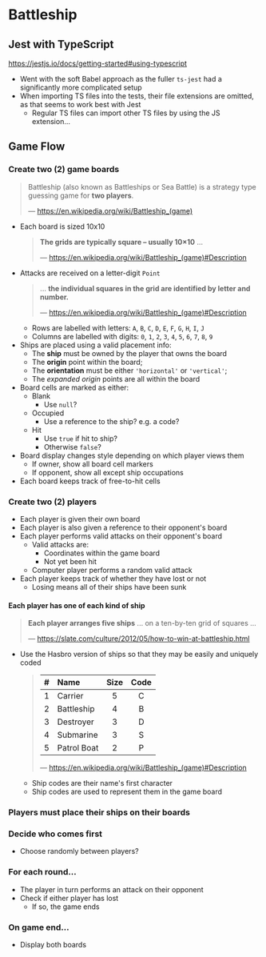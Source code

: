 # Battleship

## Jest with TypeScript

https://jestjs.io/docs/getting-started#using-typescript

- Went with the soft Babel approach as the fuller `ts-jest` had a significantly more complicated setup
- When importing TS files into the tests, their file extensions are omitted, as that seems to work best with Jest
  - Regular TS files can import other TS files by using the JS extension...

## Game Flow

### Create two (2) game boards

> Battleship (also known as Battleships or Sea Battle) is a strategy type guessing game for **two players**.
>
> ― https://en.wikipedia.org/wiki/Battleship_(game)

- Each board is sized 10x10
  > **The grids are typically square – usually 10×10** ...
  >
  > ― https://en.wikipedia.org/wiki/Battleship_(game)#Description
- Attacks are received on a letter-digit `Point`
  > ... **the individual squares in the grid are identified by letter and number.**
  >
  > ― https://en.wikipedia.org/wiki/Battleship_(game)#Description
  - Rows are labelled with letters: `A`, `B`, `C`, `D`, `E`, `F`, `G`, `H`, `I`, `J`
  - Columns are labelled with digits: `0`, `1`, `2`, `3`, `4`, `5`, `6`, `7`, `8`, `9`
- Ships are placed using a valid placement info:
  - The **ship** must be owned by the player that owns the board
  - The **origin** point within the board;
  - The **orientation** must be either `'horizontal'` or `'vertical'`;
  - The _expanded origin_ points are all within the board
- Board cells are marked as either:
  - Blank
    - Use `null`?
  - Occupied
    - Use a reference to the ship? e.g. a code?
  - Hit
    - Use `true` if hit to ship?
    - Otherwise `false`?
- Board display changes style depending on which player views them
  - If owner, show all board cell markers
  - If opponent, show all except ship occupations
- Each board keeps track of free-to-hit cells

### Create two (2) players

- Each player is given their own board
- Each player is also given a reference to their opponent's board
- Each player performs valid attacks on their opponent's board
  - Valid attacks are:
    - Coordinates within the game board
    - Not yet been hit
  - Computer player performs a random valid attack
- Each player keeps track of whether they have lost or not
  - Losing means all of their ships have been sunk

#### Each player has one of each kind of ship

> **Each player arranges five ships** ... on a ten-by-ten grid of squares ...
>
> ― https://slate.com/culture/2012/05/how-to-win-at-battleship.html

- Use the Hasbro version of ships so that they may be easily and uniquely coded
  > |   # | Name        | Size | Code |
  > | --: | :---------- | :--: | :--: |
  > |   1 | Carrier     |  5   |  C   |
  > |   2 | Battleship  |  4   |  B   |
  > |   3 | Destroyer   |  3   |  D   |
  > |   4 | Submarine   |  3   |  S   |
  > |   5 | Patrol Boat |  2   |  P   |
  >
  > ― https://en.wikipedia.org/wiki/Battleship_(game)#Description
  - Ship codes are their name's first character
  - Ship codes are used to represent them in the game board

### Players must place their ships on their boards

### Decide who comes first

- Choose randomly between players?

### For each round...

- The player in turn performs an attack on their opponent
- Check if either player has lost
  - If so, the game ends

### On game end...

- Display both boards
